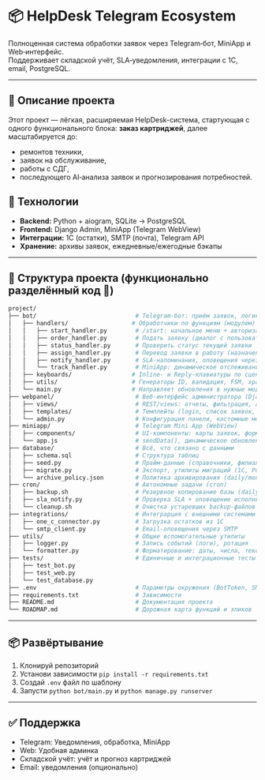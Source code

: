 # 📦 HelpDesk Telegram Ecosystem

Полноценная система обработки заявок через Telegram‑бот, MiniApp и Web‑интерфейс.  
Поддерживает складской учёт, SLA‑уведомления, интеграции с 1С, email, PostgreSQL.

---

## 🧩 Описание проекта
Этот проект — лёгкая, расширяемая HelpDesk-система, стартующая с одного функционального блока: **заказ картриджей**, далее масштабируется до:
- ремонтов техники,
- заявок на обслуживание,
- работы с СДГ,
- последующего AI‑анализa заявок и прогнозирования потребностей.

## 🔧 Технологии
- **Backend:** Python + aiogram, SQLite → PostgreSQL
- **Frontend:** Django Admin, MiniApp (Telegram WebView)
- **Интеграции:** 1С (остатки), SMTP (почта), Telegram API
- **Хранение:** архивы заявок, ежедневные/ежегодные бэкапы

---

## 📁 Структура проекта (функционально разделённый код 📂)
```bash
project/
├── bot/                            # Telegram-бот: приём заявок, логика, автонастройка
│   ├── handlers/                  # Обработчики по функциям (модулем)
│   │   ├── start_handler.py        # /start: начальное меню + авторизация
│   │   ├── order_handler.py        # Подать заявку (диалог с пользователем)
│   │   ├── status_handler.py       # Проверить статус текущей заявки
│   │   ├── assign_handler.py       # Перевод заявки в работу (назначение кладовщика)
│   │   ├── notify_handler.py       # SLA‑напоминания, оповещения через Cron
│   │   └── track_handler.py        # MiniApp: динамическое отслеживание заявки
│   ├── keyboards/                 # Inline‑ и Reply‑клавиатуры по сценариям
│   ├── utils/                     # Генераторы ID, валидация, FSM, хранение состояния
│   └── main.py                    # Направляет обновления в нужные модули
├── webpanel/                       # Веб-интерфейс администратора (Django Admin)
│   ├── views/                      # REST/views: отчеты, фильтрация, auth
│   ├── templates/                  # Темплейты (login, список заявок, действия)
│   └── admin.py                    # Конфигурация панели, кастомные модели
├── miniapp/                        # Telegram Mini App (WebView)
│   ├── components/                 # UI-компоненты: карты заявок, формы
│   └── app.js                      # sendData(), динамическое обновление статуса
├── database/                       # Всё, что связано с данными
│   ├── schema.sql                  # Структура таблиц
│   ├── seed.py                     # Прайм-данные (справочники, филиалы и т.п.)
│   ├── migrate.py                  # Экспорт, утилиты миграций (1С, PostgreSQL)
│   └── archive_policy.json         # Политика архивирования (daily/monthly/yearly)
├── cron/                           # Автономные задачи (cron)
│   ├── backup.sh                   # Резервное копирование базы (daily/monthly/year)
│   ├── sla_notify.py               # Проверка SLA + оповещение исполнителей
│   └── cleanup.sh                  # Очистка устаревших backup‑файлов
├── integrations/                   # Интеграрция с внешними системами
│   ├── one_c_connector.py          # Загрузка остатков из 1С
│   └── smtp_client.py              # Email-оповещения через SMTP
├── utils/                          # Общие вспомогательные утилиты
│   ├── logger.py                   # Запись событий (логи), ротация
│   └── formatter.py                # Форматирование: даты, числа, текст
├── tests/                          # Единичные и интеграционные тесты
│   ├── test_bot.py
│   ├── test_web.py
│   └── test_database.py
├── .env                            # Параметры окружения (BotToken, SMTP, 1C, API_URL)
├── requirements.txt                # Зависимости
├── README.md                       # Документация проекта
└── ROADMAP.md                      # Дорожная карта функций и эпиков
```

---

## 📦 Развёртывание
1. Клонируй репозиторий
2. Установи зависимости `pip install -r requirements.txt`
3. Создай `.env` файл по шаблону
4. Запусти `python bot/main.py` и `python manage.py runserver`

---

## ✅ Поддержка
- Telegram: Уведомления, обработка, MiniApp
- Web: Удобная админка
- Складской учёт: учёт и прогноз картриджей
- Email: уведомления (опционально)
